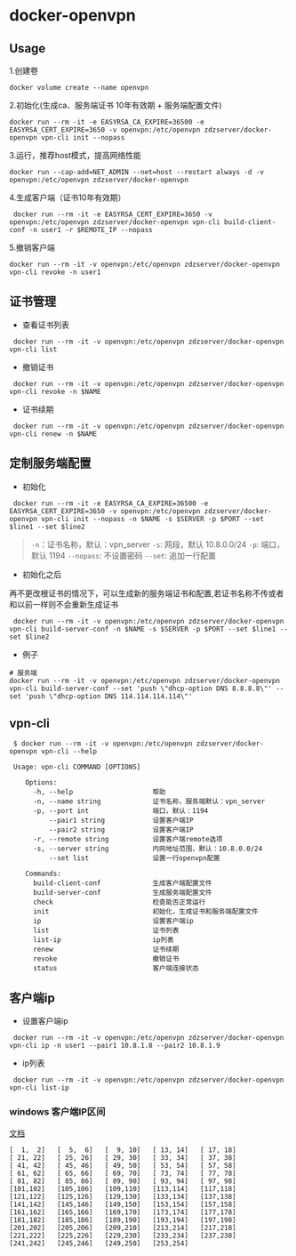 # docker-openvpn

## Usage
1.创建卷
```shell script
docker volume create --name openvpn
```
2.初始化(生成ca、服务端证书 10年有效期 + 服务端配置文件)
```shell script
docker run --rm -it -e EASYRSA_CA_EXPIRE=36500 -e EASYRSA_CERT_EXPIRE=3650 -v openvpn:/etc/openvpn zdzserver/docker-openvpn vpn-cli init --nopass
```
3.运行，推荐host模式，提高网络性能
```shell script
docker run --cap-add=NET_ADMIN --net=host --restart always -d -v openvpn:/etc/openvpn zdzserver/docker-openvpn
```
4.生成客户端（证书10年有效期）
```shell script
 docker run --rm -it -e EASYRSA_CERT_EXPIRE=3650 -v openvpn:/etc/openvpn zdzserver/docker-openvpn vpn-cli build-client-conf -n user1 -r $REMOTE_IP --nopass
```
5.撤销客户端
```shell script
docker run --rm -it -v openvpn:/etc/openvpn zdzserver/docker-openvpn vpn-cli revoke -n user1
```

## 证书管理
* 查看证书列表
```shell script
 docker run --rm -it -v openvpn:/etc/openvpn zdzserver/docker-openvpn vpn-cli list
```
* 撤销证书
```shell script
 docker run --rm -it -v openvpn:/etc/openvpn zdzserver/docker-openvpn vpn-cli revoke -n $NAME
```
* 证书续期
```shell script
 docker run --rm -it -v openvpn:/etc/openvpn zdzserver/docker-openvpn vpn-cli renew -n $NAME
```

## 定制服务端配置
* 初始化
```shell script
 docker run --rm -it -e EASYRSA_CA_EXPIRE=36500 -e EASYRSA_CERT_EXPIRE=3650 -v openvpn:/etc/openvpn zdzserver/docker-openvpn vpn-cli init --nopass -n $NAME -s $SERVER -p $PORT --set $line1 --set $line2 
```
> `-n`：证书名称，默认：vpn_server
> `-s`: 网段，默认 10.8.0.0/24
> `-p`: 端口，默认 1194
> `--nopass`: 不设置密码
> `--set`: 追加一行配置

* 初始化之后

再不更改根证书的情况下，可以生成新的服务端证书和配置,若证书名称不传或者和以前一样则不会重新生成证书

```shell script
 docker run --rm -it -v openvpn:/etc/openvpn zdzserver/docker-openvpn vpn-cli build-server-conf -n $NAME -s $SERVER -p $PORT --set $line1 --set $line2
```

* 例子

```shell script
# 服务端
docker run --rm -it -v openvpn:/etc/openvpn zdzserver/docker-openvpn vpn-cli build-server-conf --set 'push \"dhcp-option DNS 8.8.8.8\"' --set 'push \"dhcp-option DNS 114.114.114.114\"'
```



## vpn-cli
```shell script
 $ docker run --rm -it -v openvpn:/etc/openvpn zdzserver/docker-openvpn vpn-cli --help
 
 Usage: vpn-cli COMMAND [OPTIONS]

    Options:
      -h, --help                    帮助
      -n, --name string             证书名称，服务端默认：vpn_server
      -p, --port int                端口，默认：1194
          --pair1 string            设置客户端IP
          --pair2 string            设置客户端IP
      -r, --remote string           设置客户端remote选项
      -s, --server string           内网地址范围，默认：10.8.0.0/24
          --set list                设置一行openvpn配置

    Commands:
      build-client-conf             生成客户端配置文件
      build-server-conf             生成服务端配置文件
      check                         检查能否正常运行
      init                          初始化，生成证书和服务端配置文件
      ip                            设置客户端ip
      list                          证书列表
      list-ip                       ip列表
      renew                         证书续期
      revoke                        撤销证书
      status                        客户端连接状态

```

## 客户端ip

* 设置客户端ip
```shell script
 docker run --rm -it -v openvpn:/etc/openvpn zdzserver/docker-openvpn vpn-cli ip -n user1 --pair1 10.8.1.8 --pair2 10.8.1.9
```

* ip列表
```shell script
 docker run --rm -it -v openvpn:/etc/openvpn zdzserver/docker-openvpn vpn-cli list-ip
```

### windows 客户端IP区间

[文档](https://openvpn.net/community-resources/configuring-client-specific-rules-and-access-policies/)

```
[  1,  2]   [  5,  6]   [  9, 10]   [ 13, 14]   [ 17, 18]
[ 21, 22]   [ 25, 26]   [ 29, 30]   [ 33, 34]   [ 37, 38]
[ 41, 42]   [ 45, 46]   [ 49, 50]   [ 53, 54]   [ 57, 58]
[ 61, 62]   [ 65, 66]   [ 69, 70]   [ 73, 74]   [ 77, 78]
[ 81, 82]   [ 85, 86]   [ 89, 90]   [ 93, 94]   [ 97, 98]
[101,102]   [105,106]   [109,110]   [113,114]   [117,118]
[121,122]   [125,126]   [129,130]   [133,134]   [137,138]
[141,142]   [145,146]   [149,150]   [153,154]   [157,158]
[161,162]   [165,166]   [169,170]   [173,174]   [177,178]
[181,182]   [185,186]   [189,190]   [193,194]   [197,198]
[201,202]   [205,206]   [209,210]   [213,214]   [217,218]
[221,222]   [225,226]   [229,230]   [233,234]   [237,238]
[241,242]   [245,246]   [249,250]   [253,254]
```
